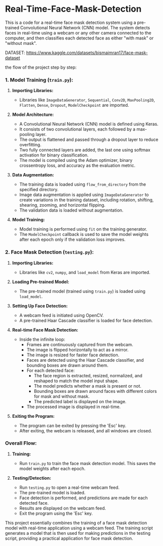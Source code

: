 # Real-Time-Face-Mask-Detection
This is a code for a real-time face mask detection system using a pre-trained Convolutional Neural Network (CNN) model. The system detects faces in real-time using a webcam or any other camera connected to the computer, and then classifies each detected face as either "with mask" or "without mask".


DATASET: https://www.kaggle.com/datasets/bismaimran17/face-mask-dataset

the flow of the project step by step:

### 1. Model Training (`train.py`):

1. **Importing Libraries:**
   - Libraries like `ImageDataGenerator`, `Sequential`, `Conv2D`, `MaxPooling2D`, `Flatten`, `Dense`, `Dropout`, `ModelCheckpoint` are imported.

2. **Model Architecture:**
   - A Convolutional Neural Network (CNN) model is defined using Keras.
   - It consists of two convolutional layers, each followed by a max-pooling layer.
   - The output is flattened and passed through a dropout layer to reduce overfitting.
   - Two fully connected layers are added, the last one using softmax activation for binary classification.
   - The model is compiled using the Adam optimizer, binary crossentropy loss, and accuracy as the evaluation metric.

3. **Data Augmentation:**
   - The training data is loaded using `flow_from_directory` from the specified directory.
   - Image data augmentation is applied using `ImageDataGenerator` to create variations in the training dataset, including rotation, shifting, shearing, zooming, and horizontal flipping.
   - The validation data is loaded without augmentation.

4. **Model Training:**
   - Model training is performed using `fit` on the training generator.
   - The `ModelCheckpoint` callback is used to save the model weights after each epoch only if the validation loss improves.

### 2. Face Mask Detection (`testing.py`):

1. **Importing Libraries:**
   - Libraries like `cv2`, `numpy`, and `load_model` from Keras are imported.

2. **Loading Pre-trained Model:**
   - The pre-trained model (trained using `train.py`) is loaded using `load_model`.

3. **Setting Up Face Detection:**
   - A webcam feed is initiated using OpenCV.
   - A pre-trained Haar Cascade classifier is loaded for face detection.

4. **Real-time Face Mask Detection:**
   - Inside the infinite loop:
     - Frames are continuously captured from the webcam.
     - The image is flipped horizontally to act as a mirror.
     - The image is resized for faster face detection.
     - Faces are detected using the Haar Cascade classifier, and bounding boxes are drawn around them.
     - For each detected face:
       - The face region is extracted, resized, normalized, and reshaped to match the model input shape.
       - The model predicts whether a mask is present or not.
       - Bounding boxes are drawn around faces with different colors for mask and without mask.
       - The predicted label is displayed on the image.
     - The processed image is displayed in real-time.

5. **Exiting the Program:**
   - The program can be exited by pressing the 'Esc' key.
   - After exiting, the webcam is released, and all windows are closed.

### Overall Flow:
1. **Training:**
   - Run `train.py` to train the face mask detection model. This saves the model weights after each epoch.

2. **Testing/Detection:**
   - Run `testing.py` to open a real-time webcam feed.
   - The pre-trained model is loaded.
   - Face detection is performed, and predictions are made for each detected face.
   - Results are displayed on the webcam feed.
   - Exit the program using the 'Esc' key.

This project essentially combines the training of a face mask detection model with real-time application using a webcam feed. The training script generates a model that is then used for making predictions in the testing script, providing a practical application for face mask detection.
